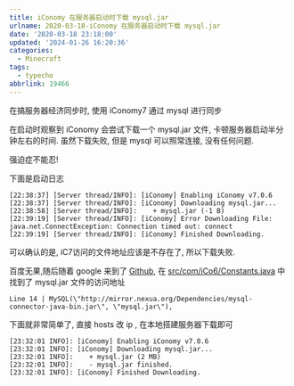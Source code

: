 ```yaml
---
title: iConomy 在服务器启动时下载 mysql.jar
urlname: 2020-03-18-iConomy 在服务器启动时下载 mysql.jar
date: '2020-03-18 23:18:00'
updated: '2024-01-26 16:20:36'
categories:
  - Minecraft
tags:
  - typecho
abbrlink: 19466
---
```

在搞服务器经济同步时, 使用 iConomy7 通过 mysql 进行同步



在启动时观察到 iConomy 会尝试下载一个 mysql.jar 文件, 卡顿服务器启动半分钟左右的时间. 虽然下载失败, 但是 mysql 可以照常连接, 没有任何问题.



强迫症不能忍!



下面是启动日志
```plaintext
[22:38:37] [Server thread/INFO]: [iConomy] Enabling iConomy v7.0.6
[22:38:37] [Server thread/INFO]: [iConomy] Downloading mysql.jar...
[22:38:58] [Server thread/INFO]:    + mysql.jar (-1 B)
[22:39:19] [Server thread/INFO]: [iConomy] Error Downloading File: java.net.ConnectException: Connection timed out: connect
[22:39:19] [Server thread/INFO]: [iConomy] Finished Downloading.
```


可以确认的是, iC7访问的文件地址应该是不存在了, 所以下载失败.



百度无果,随后随着 google 来到了 [Github](https://github.com/iConomy/Core), 在 [src/com/iCo6/Constants.java](https://github.com/iConomy/Core/blob/iConomy6/src/com/iCo6/Constants.java) 中找到了 mysql.jar 文件的访问地址
```plaintext
Line 14 | MySQL(\"http://mirror.nexua.org/Dependencies/mysql-connector-java-bin.jar\", \"mysql.jar\"),
```


下面就非常简单了, 直接 hosts 改 ip , 在本地搭建服务器下载即可
```plaintext
[23:32:01 INFO]: [iConomy] Enabling iConomy v7.0.6
[23:32:01 INFO]: [iConomy] Downloading mysql.jar...
[23:32:01 INFO]:    + mysql.jar (2 MB)
[23:32:01 INFO]:    - mysql.jar finished.
[23:32:01 INFO]: [iConomy] Finished Downloading.
```



